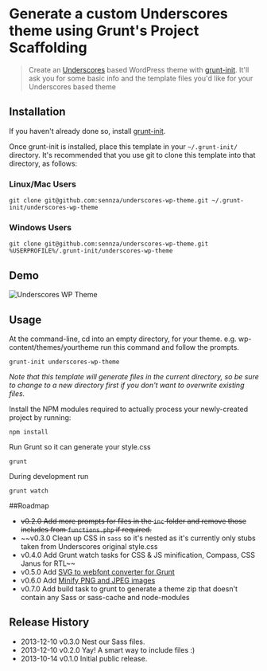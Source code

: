 # Generate a custom Underscores theme using Grunt's Project Scaffolding

> Create an [Underscores](https://github.com/Automattic/_s) based WordPress theme with [grunt-init][]. It'll ask you for some basic info and the template files you'd like for your Underscores based theme

[grunt-init]: http://gruntjs.com/project-scaffolding

## Installation
If you haven't already done so, install [grunt-init][].

Once grunt-init is installed, place this template in your `~/.grunt-init/` directory. It's recommended that you use git to clone this template into that directory, as follows:

### Linux/Mac Users

```
git clone git@github.com:sennza/underscores-wp-theme.git ~/.grunt-init/underscores-wp-theme
```

### Windows Users

```
git clone git@github.com:sennza/underscores-wp-theme.git %USERPROFILE%/.grunt-init/underscores-wp-theme
```

## Demo
![Underscores WP Theme](http://www.sennza.com.au/wp-content/uploads/2013/10/underscores-wp-theme.gif "Underscores WP Theme")

## Usage

At the command-line, cd into an empty directory, for your theme. e.g. wp-content/themes/yourtheme run this command and follow the prompts.

```
grunt-init underscores-wp-theme
```

_Note that this template will generate files in the current directory, so be sure to change to a new directory first if you don't want to overwrite existing files._

Install the NPM modules required to actually process your newly-created project by running:

```
npm install
```

Run Grunt so it can generate your style.css

```
grunt
```

During development run

```
grunt watch
```

##Roadmap

* ~~v0.2.0	Add more prompts for files in the `inc` folder and remove those includes from `functions.php` if required.~~
* ~~v0.3.0	Clean up CSS in `sass` so it's nested as it's currently only stubs taken from Underscores original style.css
* v0.4.0	Add Grunt watch tasks for CSS & JS minification, Compass, CSS Janus for RTL~~
* v0.5.0	Add [SVG to webfont converter for Grunt](https://npmjs.org/package/grunt-webfont)
* v0.6.0	Add [Minify PNG and JPEG images](https://npmjs.org/package/grunt-contrib-imagemin)
* v0.7.0	Add build task to grunt to generate a theme zip that doesn't contain any Sass or sass-cache and node-modules


## Release History

* 2013-12-10	v0.3.0	Nest our Sass files.
* 2013-12-10	v0.2.0	Yay! A smart way to include files :)
* 2013-10-14	v0.1.0	Initial public release.
